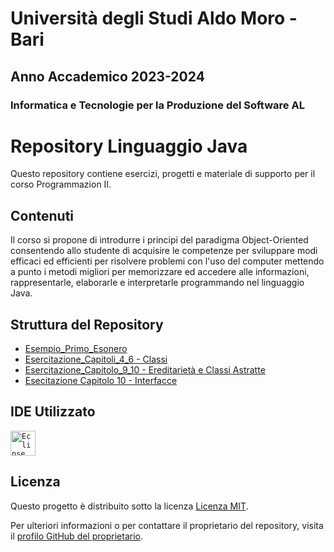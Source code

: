 # Università degli Studi Aldo Moro - Bari

## Anno Accademico 2023-2024

### Informatica e Tecnologie per la Produzione del Software AL

# Repository Linguaggio Java

Questo repository contiene esercizi, progetti e materiale di supporto per il corso Programmazion II.

## Contenuti
Il corso si propone di introdurre i principi del paradigma Object-Oriented
consentendo allo studente di acquisire le competenze per sviluppare modi efficaci ed 
efficienti per risolvere problemi con l'uso del computer mettendo a punto i metodi
migliori per memorizzare ed accedere alle informazioni, rappresentarle, elaborarle e
interpretarle programmando nel linguaggio Java.

## Struttura del Repository
- [Esempio_Primo_Esonero](https://github.com/checcoconf/Linguaggio-Java/tree/main/Esempio_Primo_Esonero)
- [Esercitazione_Capitoli_4_6 - Classi](https://github.com/checcoconf/Linguaggio-Java/tree/main/Esercitazione_Capitoli_4_6)
- [Esercitazione_Capitolo_9_10 - Ereditarietà e Classi Astratte](https://github.com/checcoconf/Linguaggio-Java/tree/main/Esercitazione_Capitolo_9_10)
- [Esecitazione Capitolo 10 - Interfacce](https://github.com/checcoconf/Linguaggio-Java/tree/main/Interfacce)

## IDE Utilizzato
<code><img alt="Eclipse" width="40px" src="https://cdn.freebiesupply.com/logos/large/2x/eclipse-11-logo-png-transparent.png"/></code>

## Licenza

Questo progetto è distribuito sotto la licenza [Licenza MIT](https://opensource.org/licenses/MIT).

Per ulteriori informazioni o per contattare il proprietario del repository, visita il [profilo GitHub del proprietario](https://github.com/checcoconf).
